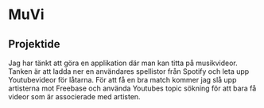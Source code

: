 # MuVi

## Projektide

Jag har tänkt att göra en applikation där man kan titta på musikvideor. Tanken är att ladda ner
en användares spellistor från Spotify och leta upp Youtubevideor för låtarna. För att få en bra
match kommer jag slå upp artisterna mot Freebase och använda Youtubes topic sökning för att bara
få videor som är associerade med artisten.


